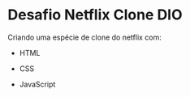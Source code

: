 # Desafio Netflix Clone DIO

Criando uma espécie de clone do netflix com:

- HTML

- CSS

- JavaScript
